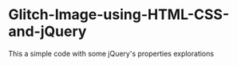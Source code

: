 # Glitch-Image-using-HTML-CSS-and-jQuery
This a simple code with some jQuery's properties explorations 
